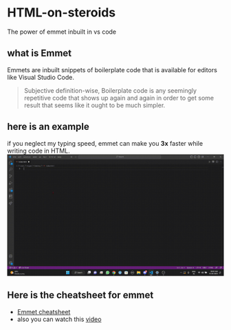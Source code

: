 # HTML-on-steroids
The power of emmet inbuilt in vs code 


## what is Emmet
Emmets are inbuilt snippets of boilerplate code that is available for editors like Visual Studio Code. 
> Subjective definition-wise, Boilerplate code is any seemingly repetitive code that shows up again and again in order to get some result that seems like it ought to be much simpler.
## here is an example 
if you neglect my typing speed, emmet can make you **3x** faster while writing code in HTML.
![](https://github.com/SiliconPaste/Html-on-steroids/blob/main/example.gif)

## Here is the cheatsheet for emmet 
- [Emmet cheatsheet](https://www.interviewbit.com/emmet-cheat-sheet/)
- also you can watch this [video](https://www.youtube.com/watch?v=V8vizNQKtx0)

